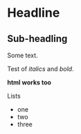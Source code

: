 
# Headline

## Sub-headling

Some text.

Test of _italics_ and _bold_.

<b>html works too</b>

Lists 

- one
- two
- three
